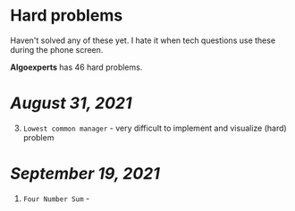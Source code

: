 # Hard problems 

Haven't solved any of these yet. I hate it when tech questions use these during the phone screen. 

**Algoexperts** has 46 hard problems. 

# *August 31, 2021* 
3. `Lowest common manager` - very difficult to implement and visualize (hard) problem

# *September 19, 2021* 

1. `Four Number Sum` - 